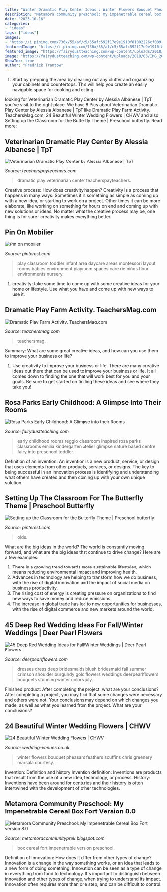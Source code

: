 ```yaml
---
title: "Winter Dramatic Play Center Ideas : Winter Flowers Bouquet Pheasant Feathers Scuffins Chris Greenery Marsala Courtesy"
description: "Metamora community preschool: my impenetrable cereal box fort version 8.0"
date: "2023-10-16"
categories:
- "ideas"
tags: ["ideas"]
images:
- "https://i.pinimg.com/736x/55/af/c5/55afc592f17e9e1910f81002226cf009--baby-play-areas-infant-play-area.jpg"
featuredImage: "https://i.pinimg.com/736x/55/af/c5/55afc592f17e9e1910f81002226cf009--baby-play-areas-infant-play-area.jpg"
featured_image: "https://fairydustteaching.com/wp-content/uploads/2018/03/IMG_2676.jpg"
image: "https://fairydustteaching.com/wp-content/uploads/2018/03/IMG_2676.jpg"
ShowToc: true
author: "Fredrick Trantow"
---
```



1. Start by prepping the area by cleaning out any clutter and organizing your cabinets and countertops. This will help you create an easily navigable space for cooking and eating.

	

		
looking for Veterinarian Dramatic Play Center by Alessia Albanese | TpT you've visit to the right place. We have 8 Pics about Veterinarian Dramatic Play Center by Alessia Albanese | TpT like Dramatic Play Farm Activity. TeachersMag.com, 24 Beautiful Winter Wedding Flowers | CHWV and also Setting up the Classroom for the Butterfly Theme | Preschool butterfly. Read more:
		
    
## Veterinarian Dramatic Play Center By Alessia Albanese | TpT

<img loading=lazy src="https://ecdn.teacherspayteachers.com/thumbitem/Veterinarian-Dramatic-Play-Center-1247918-1499585820/original-1247918-4.jpg" onerror="this.onerror=null;this.src='https://tse4.mm.bing.net/th?id=OIP.B6lB39hUfvShkOWwPdgDWgDYEg&amp;pid=15.1';" alt="Veterinarian Dramatic Play Center by Alessia Albanese | TpT">

_Source: teacherspayteachers.com_

>dramatic play veterinarian center teacherspayteachers. 

	

Creative process: How does creativity happen?
Creativity is a process that happens in many ways. Sometimes it is something as simple as coming up with a new idea, or starting to work on a project. Other times it can be more elaborate, like working on something for hours on end and coming up with new solutions or ideas. No matter what the creative process may be, one thing is for sure- creativity makes everything better.

    
## Pin On Mobilier

<img loading=lazy src="https://i.pinimg.com/736x/55/af/c5/55afc592f17e9e1910f81002226cf009--baby-play-areas-infant-play-area.jpg" onerror="this.onerror=null;this.src='https://tse2.mm.bing.net/th?id=OIP.hMVfCUNMAoPEFIe7iS0RfgHaJ3&amp;pid=15.1';" alt="Pin on mobilier">

_Source: pinterest.com_

>play classroom toddler infant area daycare areas montessori layout rooms babies environment playroom spaces care rie niños floor environments nursery. 

	

1. creativity: take some time to come up with some creative ideas for your home or lifestyle. Use what you have and come up with new ways to use it.

    
## Dramatic Play Farm Activity. TeachersMag.com

<img loading=lazy src="http://teachersmag.com/upload/blogs/202012/school-128-1607963498.jpg" onerror="this.onerror=null;this.src='https://tse2.mm.bing.net/th?id=OIP.8vbfF5CnRWDdRURLUdNRcgHaJ4&amp;pid=15.1';" alt="Dramatic Play Farm Activity. TeachersMag.com">

_Source: teachersmag.com_

>teachersmag. 

	

Summary: What are some great creative ideas, and how can you use them to improve your business or life?
1. Use creativity to improve your business or life.
There are many creative ideas out there that can be used to improve your business or life. It all comes down to finding the one that will work best for you and your goals. Be sure to get started on finding these ideas and see where they take you!

    
## Rosa Parks Early Childhood: A Glimpse Into Their Rooms

<img loading=lazy src="https://fairydustteaching.com/wp-content/uploads/2018/03/IMG_2676.jpg" onerror="this.onerror=null;this.src='https://tse1.mm.bing.net/th?id=OIP.dF70w37UModRcef7TkVb6gHaE8&amp;pid=15.1';" alt="Rosa Parks Early Childhood: A Glimpse into their Rooms">

_Source: fairydustteaching.com_

>early childhood rooms reggio classroom inspired rosa parks classrooms emilia kindergarten atelier glimpse nature based centre fairy into preschool toddler. 

	

Definition of an invention:
An invention is a new product, service, or design that uses elements from other products, services, or designs. The key to being successful in an innovation process is identifying and understanding what others have created and then coming up with your own unique solution.

    
## Setting Up The Classroom For The Butterfly Theme | Preschool Butterfly

<img loading=lazy src="https://i.pinimg.com/736x/0e/18/2b/0e182b6c565975ff2451e6da4b652b1e.jpg" onerror="this.onerror=null;this.src='https://tse4.mm.bing.net/th?id=OIP.Uz2gK4xRCXz7g4-qxmpXgQHaLG&amp;pid=15.1';" alt="Setting up the Classroom for the Butterfly Theme | Preschool butterfly">

_Source: pinterest.com_

>olds. 

	

What are the big ideas in the world?
The world is constantly moving forward, and what are the big ideas that continue to drive change? Here are a few examples: 
1. There is a growing trend towards more sustainable lifestyles, which means reducing environmental impact and improving health. 
2. Advances in technology are helping to transform how we do business, with the rise of digital innovation and the impact of social media on business productivity. 
3. The rising cost of energy is creating pressure on organizations to find new ways to save money and reduce emissions. 
4. The increase in global trade has led to new opportunities for businesses, with the rise of digital commerce and new markets around the world.

    
## 45 Deep Red Wedding Ideas For Fall/Winter Weddings | Deer Pearl Flowers

<img loading=lazy src="http://www.deerpearlflowers.com/wp-content/uploads/2015/04/Crimson-Deep-Red-Bridesmaids-Dress.jpg" onerror="this.onerror=null;this.src='https://tse3.mm.bing.net/th?id=OIP.qagDVjJAFUCBzUF-zBPkLgHaJ1&amp;pid=15.1';" alt="45 Deep Red Wedding Ideas for Fall/Winter Weddings | Deer Pearl Flowers">

_Source: deerpearlflowers.com_

>dresses dress deep bridesmaids blush bridesmaid fall summer crimson shoulder burgundy gold flowers weddings deerpearlflowers bouquets stunning winter colors july. 

	

Finished product: After completing the project, what are your conclusions?
After completing a project, you may find that some changes were necessary and others were not. Your conclusions may depend on which changes you made, as well as what you learned from the project. What are your conclusions?

    
## 24 Beautiful Winter Wedding Flowers | CHWV

<img loading=lazy src="https://www.wedding-venues.co.uk/sites/default/files/Winter-wedding-flowers-21_ChrisScuffins.jpg" onerror="this.onerror=null;this.src='https://tse4.mm.bing.net/th?id=OIP.5I_ajuV_ByO4umsBLo1uqQHaLF&amp;pid=15.1';" alt="24 Beautiful Winter Wedding Flowers | CHWV">

_Source: wedding-venues.co.uk_

>winter flowers bouquet pheasant feathers scuffins chris greenery marsala courtesy. 

	

Invention: Definition and history
Invention definition: Inventions are products that result from the use of a new idea, technology, or process. History: Inventions have been around for centuries and their history is often intertwined with the development of other technologies.

    
## Metamora Community Preschool: My Impenetrable Cereal Box Fort Version 8.0

<img loading=lazy src="http://2.bp.blogspot.com/-b419xP_tE50/VqFS526r68I/AAAAAAAAJDY/ZsgBxDMh9Fw/s1600/IMG_8422.JPG" onerror="this.onerror=null;this.src='https://tse3.mm.bing.net/th?id=OIP.8-ISf1i4yY6quo-bt6LF3QHaJ4&amp;pid=15.1';" alt="Metamora Community Preschool: My Impenetrable Cereal Box Fort version 8.0">

_Source: metamoracommunityprek.blogspot.com_

>box cereal fort impenetrable version preschool. 

	

Definition of Innovation: How does it differ from other types of change?
Innovation is a change in the way something works, or an idea that leads to a new form of doing something. Innovation can be seen as a type of change in everything from food to technology. It's important to distinguish between innovation and other types of change, when trying to understand its impact. Innovation often requires more than one step, and can be difficult to control.

